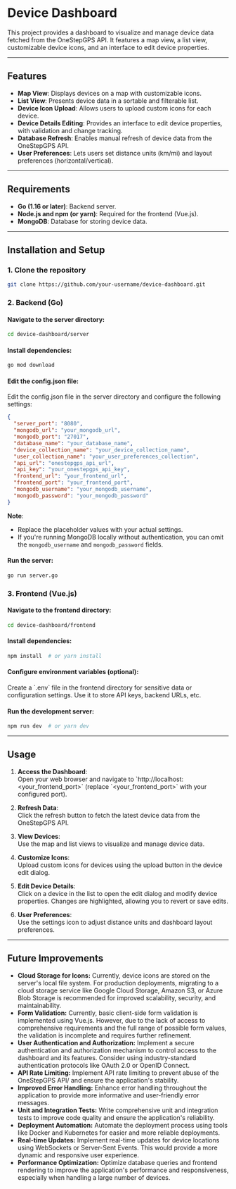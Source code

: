 # Device Dashboard

This project provides a dashboard to visualize and manage device data fetched from the OneStepGPS API. It features a map view, a list view, customizable device icons, and an interface to edit device properties.

---

## Features

- **Map View**: Displays devices on a map with customizable icons.  
- **List View**: Presents device data in a sortable and filterable list.  
- **Device Icon Upload**: Allows users to upload custom icons for each device.  
- **Device Details Editing**: Provides an interface to edit device properties, with validation and change tracking.  
- **Database Refresh**: Enables manual refresh of device data from the OneStepGPS API.  
- **User Preferences**: Lets users set distance units \(km/mi\) and layout preferences \(horizontal/vertical\).

---

## Requirements

- **Go \(1.16 or later\)**: Backend server.  
- **Node.js and npm \(or yarn\)**: Required for the frontend \(Vue.js\).  
- **MongoDB**: Database for storing device data.

---

## Installation and Setup

### 1. Clone the repository
```bash
git clone https://github.com/your-username/device-dashboard.git
```

### 2. Backend \(Go\)

#### Navigate to the server directory:
```bash
cd device-dashboard/server
```

#### Install dependencies:
```bash
go mod download
```

#### Edit the config.json file:  
Edit the config.json file in the server directory and configure the following settings:
```json
{
  "server_port": "8080",
  "mongodb_url": "your_mongodb_url",
  "mongodb_port": "27017",
  "database_name": "your_database_name",
  "device_collection_name": "your_device_collection_name",
  "user_collection_name": "your_user_preferences_collection",
  "api_url": "onestepgps_api_url",
  "api_key": "your_onestepgps_api_key",
  "frontend_url": "your_frontend_url",
  "frontend_port": "your_frontend_port",
  "mongodb_username": "your_mongodb_username",
  "mongodb_password": "your_mongodb_password"
}
```

**Note**:  
- Replace the placeholder values with your actual settings.  
- If you're running MongoDB locally without authentication, you can omit the `mongodb_username` and `mongodb_password` fields.


#### Run the server:
```bash
go run server.go
```

### 3. Frontend \(Vue.js\)

#### Navigate to the frontend directory:
```bash
cd device-dashboard/frontend
```

#### Install dependencies:
```bash
npm install  # or yarn install
```

#### Configure environment variables \(optional\):  
Create a \`.env\` file in the frontend directory for sensitive data or configuration settings. Use it to store API keys, backend URLs, etc.

#### Run the development server:
```bash
npm run dev  # or yarn dev
```

---

## Usage

1. **Access the Dashboard**:  
   Open your web browser and navigate to \`http://localhost:<your_frontend_port>\` \(replace \`<your_frontend_port>\` with your configured port\).

2. **Refresh Data**:  
   Click the refresh button to fetch the latest device data from the OneStepGPS API.

3. **View Devices**:  
   Use the map and list views to visualize and manage device data.

4. **Customize Icons**:  
   Upload custom icons for devices using the upload button in the device edit dialog.

5. **Edit Device Details**:  
   Click on a device in the list to open the edit dialog and modify device properties. Changes are highlighted, allowing you to revert or save edits.

6. **User Preferences**:  
   Use the settings icon to adjust distance units and dashboard layout preferences.

---
## Future Improvements

* **Cloud Storage for Icons:** Currently, device icons are stored on the server's local file system. For production deployments, migrating to a cloud storage service like Google Cloud Storage, Amazon S3, or Azure Blob Storage is recommended for improved scalability, security, and maintainability.
* **Form Validation:** Currently, basic client-side form validation is implemented using Vue.js. However, due to the lack of access to comprehensive requirements and the full range of possible form values, the validation is incomplete and requires further refinement.
* **User Authentication and Authorization:** Implement a secure authentication and authorization mechanism to control access to the dashboard and its features.  Consider using industry-standard authentication protocols like OAuth 2.0 or OpenID Connect.
* **API Rate Limiting:** Implement API rate limiting to prevent abuse of the OneStepGPS API/ and ensure the application's stability.
* **Improved Error Handling:** Enhance error handling throughout the application to provide more informative and user-friendly error messages.
* **Unit and Integration Tests:** Write comprehensive unit and integration tests to improve code quality and ensure the application's reliability.
* **Deployment Automation:** Automate the deployment process using tools like Docker and Kubernetes for easier and more reliable deployments.
* **Real-time Updates:** Implement real-time updates for device locations using WebSockets or Server-Sent Events.  This would provide a more dynamic and responsive user experience.
* **Performance Optimization:** Optimize database queries and frontend rendering to improve the application's performance and responsiveness, especially when handling a large number of devices.
